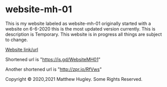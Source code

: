# website-mh-01
This is my website labeled as website-mh-01 originally started with a website on 6-6-2020 this is the most updated version currently. This is description is Temporary. This website is in progress all things are subject to change.

[Website link/url](https://mhmatthewhugley.github.io/website-mh-01/)

Shortened url is "https://is.gd/WebsiteMH01"

Another shortened url is "http://zpr.io/RfVws"

Copyright © 2020,2021 Matthew Hugley. Some Rights Reserved.

